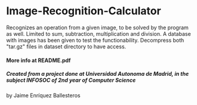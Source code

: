# Image-Recognition-Calculator
Recognizes an operation from a given image, to be solved by the program as well. Limited to sum, subtraction, multiplication and division.
A database with images has been given to test the functionability. Decompress both "tar.gz" files in dataset directory to have access.


#### More info at README.pdf

##### Created from a project done at Universidad Autonoma de Madrid, in the subject INFOSOC of 2nd year of Computer Science 
by Jaime Enríquez Ballesteros
